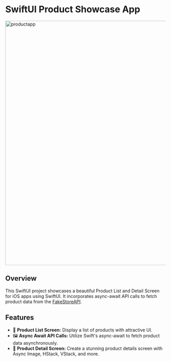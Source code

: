 # SwiftUI Product Showcase App

<img width="1344" height="768" alt="productapp" src="https://github.com/user-attachments/assets/d2eab161-c9be-41b2-b531-0bb068046ba3" />


## Overview

This SwiftUI project showcases a beautiful Product List and Detail Screen for iOS apps using SwiftUI. It incorporates async-await API calls to fetch product data from the [FakeStoreAPI](https://fakestoreapi.com/products).

## Features

- 📱 **Product List Screen:** Display a list of products with attractive UI.
- 🖼️ **Async Await API Calls:** Utilize Swift's async-await to fetch product data asynchronously.
- 🌟 **Product Detail Screen:** Create a stunning product details screen with Async Image, HStack, VStack, and more.
